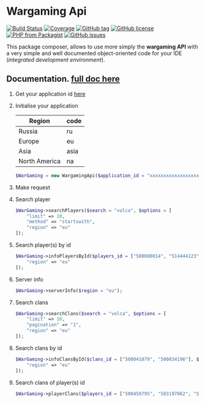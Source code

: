 # Wargaming Api 
[![Build Status](https://travis-ci.org/nek-v/wargaming-api.svg?branch=master)](https://travis-ci.org/nek-v/wargaming-api)
[![Coverage](https://codecov.io/gh/nek-v/wargaming-api/branch/master/graph/badge.svg)](https://codecov.io/gh/nek-v/wargaming-api)
[![GitHub tag](https://img.shields.io/github/tag/nek-v/wargaming-api.svg)]()
[![GitHub license](https://img.shields.io/github/license/nek-v/wargaming-api.svg)](https://github.com/nek-v/wargaming-api/blob/master/LICENSE.md)
[![PHP from Packagist](https://img.shields.io/packagist/php-v/nek-v/wargaming-api.svg)]()
[![GitHub issues](https://img.shields.io/github/issues/nek-v/wargaming-api.svg)](https://github.com/nek-v/wargaming-api/issues)

This package composer, allows to use more simply the 
**wargaming API** with a very simple and well documented 
object-oriented code for your IDE (*integrated development environment*).

## Documentation. [full doc here](DOC.md)

1) Get your application id [here](https://developers.wargaming.net/applications/)
2) Initialise your application

	| Region        | code |
	| ------------- | ---- |
	| Russia        | ru   |
	| Europe        | eu   |
	| Asia          | asia |
	| North America | na   |
	```php
	$WarGaming = new WargamingApi($application_id = "xxxxxxxxxxxxxxxxxxxxxxxxxxxxxxxx", $region = "eu");
	```
3) Make request
	
1) Search player
    ```php
    $WarGaming->searchPlayers($search = "volca", $options = [
        "limit" => 10,
        "method" => "startswith",
        "region" => "eu"
    ]);
    ```
2) Search player(s) by id
    ```php
    $WarGaming->infoPlayersById($players_id = ["500080014", "514444123", "514444121"], $options = [
        "region" => "eu"
    ]);
    ```
3) Server info
    ```php
    $WarGaming->serverInfo($region = "eu");
    ```
4) Search clans
    ```php
    $WarGaming->searchClans($search = "volca", $options = [
        "limit" => 10,
        "pagination" => "1",
        "region" => "eu"
    ]);
    ```
5) Search clans by id
    ```php
    $WarGaming->infoClansById($clans_id = ["500041879", "500034196"], $options = [
        "region" => "eu"
    ]);
    ```
5) Search clans of player(s) id
    ```php
    $WarGaming->playerClans($players_id = ["500450795", "503197062", "500435236"]);
    ```

